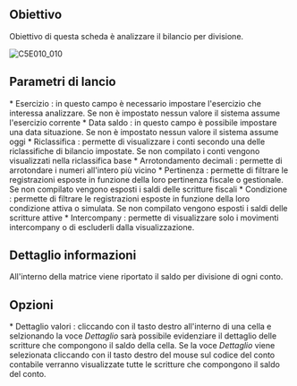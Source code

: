 ## Obiettivo
Obiettivo di questa scheda è analizzare il bilancio per divisione.

![C5E010_010](http://localhost:3000/immagini/MBDOC_SCH-C5E010BDIV/C5E010_010.png)
## Parametri di lancio

  \* Esercizio :  in questo campo è necessario impostare l'esercizio che interessa analizzare. Se non è impostato nessun valore il sistema assume l'esercizio corrente
 \* Data saldo :  in questo campo è possibile impostare una data situazione. Se non è impostato nessun valore il sistema assume oggi
 \* Riclassifica :  permette di visualizzare i conti secondo una delle riclassifiche di bilancio impostate. Se non compilato i conti vengono visualizzati nella riclassifica base
 \* Arrotondamento decimali :  permette di arrotondare i numeri all'intero più vicino
 \* Pertinenza :  permette di filtrare le registrazioni esposte in funzione della loro pertinenza fiscale o gestionale. Se non compilato vengono esposti i saldi delle scritture fiscali
 \* Condizione :  permette di filtrare le registrazioni esposte in funzione della loro condizione attiva o simulata. Se non compilato vengono esposti i saldi delle scritture attive
 \* Intercompany :  permette di visualizzare solo i movimenti intercompany o di escluderli dalla visualizzazione.

## Dettaglio informazioni

All'interno della matrice viene riportato il saldo per divisione di ogni conto.

## Opzioni
 \* Dettaglio valori :  cliccando con il tasto destro all'interno di una cella e selzionando la voce _Dettaglio_ sarà possibile evidenziare il dettaglio delle scritture che compongono il saldo della cella. Se la voce _Dettaglio_ viene selezionata cliccando con il tasto destro del mouse sul codice del conto contabile verranno visualizzate tutte le scritture che compongono il saldo del conto.



